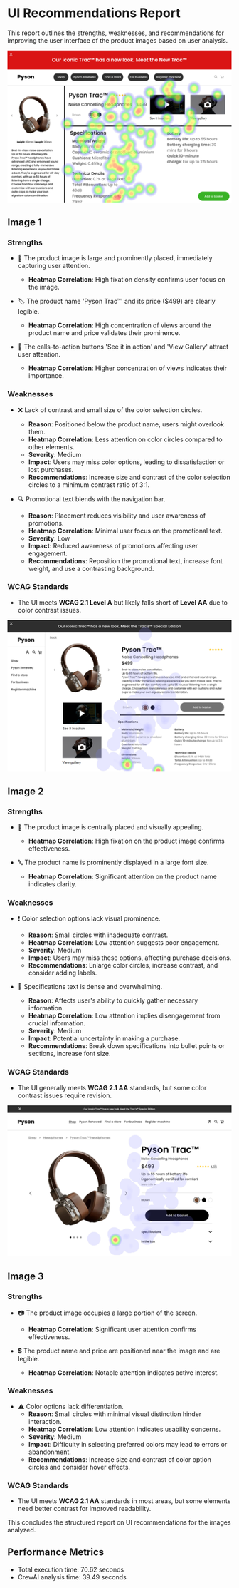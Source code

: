 # UI Recommendations Report

This report outlines the strengths, weaknesses, and recommendations for improving the user interface of the product images based on user analysis.

![Image 1](heatmaps/p7-1.png)

## Image 1

### Strengths
- 🎯 The product image is large and prominently placed, immediately capturing user attention.
  - **Heatmap Correlation**: High fixation density confirms user focus on the image.
  
- 🏷️ The product name 'Pyson Trac™' and its price ($499) are clearly legible.
  - **Heatmap Correlation**: High concentration of views around the product name and price validates their prominence.

- 🚀 The calls-to-action buttons 'See it in action' and 'View Gallery' attract user attention.
  - **Heatmap Correlation**: Higher concentration of views indicates their importance.

### Weaknesses
- ❌ Lack of contrast and small size of the color selection circles.
  - **Reason**: Positioned below the product name, users might overlook them.
  - **Heatmap Correlation**: Less attention on color circles compared to other elements.
  - **Severity**: Medium
  - **Impact**: Users may miss color options, leading to dissatisfaction or lost purchases.
  - **Recommendations**: Increase size and contrast of the color selection circles to a minimum contrast ratio of 3:1.

- 🔍 Promotional text blends with the navigation bar.
  - **Reason**: Placement reduces visibility and user awareness of promotions.
  - **Heatmap Correlation**: Minimal user focus on the promotional text.
  - **Severity**: Low
  - **Impact**: Reduced awareness of promotions affecting user engagement.
  - **Recommendations**: Reposition the promotional text, increase font weight, and use a contrasting background.

### WCAG Standards
- The UI meets **WCAG 2.1 Level A** but likely falls short of **Level AA** due to color contrast issues.

![Image 2](heatmaps/p7-2.png)

## Image 2

### Strengths
- 🎨 The product image is centrally placed and visually appealing.
  - **Heatmap Correlation**: High fixation on the product image confirms effectiveness.

- 🔤 The product name is prominently displayed in a large font size.
  - **Heatmap Correlation**: Significant attention on the product name indicates clarity.

### Weaknesses
- ❗ Color selection options lack visual prominence.
  - **Reason**: Small circles with inadequate contrast.
  - **Heatmap Correlation**: Low attention suggests poor engagement.
  - **Severity**: Medium
  - **Impact**: Users may miss these options, affecting purchase decisions.
  - **Recommendations**: Enlarge color circles, increase contrast, and consider adding labels.

- 📄 Specifications text is dense and overwhelming.
  - **Reason**: Affects user's ability to quickly gather necessary information.
  - **Heatmap Correlation**: Low attention implies disengagement from crucial information.
  - **Severity**: Medium
  - **Impact**: Potential uncertainty in making a purchase.
  - **Recommendations**: Break down specifications into bullet points or sections, increase font size.

### WCAG Standards
- The UI generally meets **WCAG 2.1 AA** standards, but some color contrast issues require revision.

![Image 3](heatmaps/p7-3.png)

## Image 3

### Strengths
- 📷 The product image occupies a large portion of the screen.
  - **Heatmap Correlation**: Significant user attention confirms effectiveness.

- 💲 The product name and price are positioned near the image and are legible.
  - **Heatmap Correlation**: Notable attention indicates active interest.

### Weaknesses
- ⚠️ Color options lack differentiation.
  - **Reason**: Small circles with minimal visual distinction hinder interaction.
  - **Heatmap Correlation**: Low attention indicates usability concerns.
  - **Severity**: Medium
  - **Impact**: Difficulty in selecting preferred colors may lead to errors or abandonment.
  - **Recommendations**: Increase size and contrast of color option circles and consider hover effects.

### WCAG Standards
- The UI meets **WCAG 2.1 AA** standards in most areas, but some elements need better contrast for improved readability.

This concludes the structured report on UI recommendations for the images analyzed.

## Performance Metrics
- Total execution time: 70.62 seconds
- CrewAI analysis time: 39.49 seconds

